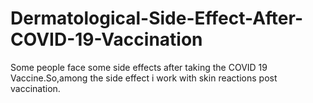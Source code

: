 # Dermatological-Side-Effect-After-COVID-19-Vaccination
Some people face some side effects after taking the COVID 19 Vaccine.So,among the side effect i work with skin reactions post vaccination.
